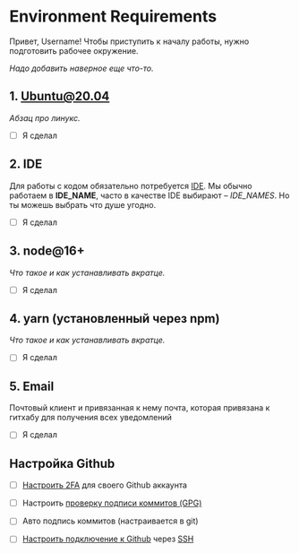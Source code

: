 # Environment Requirements

  

Привет, Username! Чтобы приступить к началу работы, нужно подготовить рабочее окружение.

*Надо добавить наверное еще что-то.*

  

## 1. Ubuntu@20.04

  

*Абзац про линукс.*

  

- [ ] Я сделал

  

## 2. IDE

  

Для работы с кодом обязательно потребуется [IDE](https://ru.wikipedia.org/wiki/%D0%98%D0%BD%D1%82%D0%B5%D0%B3%D1%80%D0%B8%D1%80%D0%BE%D0%B2%D0%B0%D0%BD%D0%BD%D0%B0%D1%8F_%D1%81%D1%80%D0%B5%D0%B4%D0%B0_%D1%80%D0%B0%D0%B7%D1%80%D0%B0%D0%B1%D0%BE%D1%82%D0%BA%D0%B8). Мы обычно работаем в **IDE_NAME**, часто в качестве IDE выбирают – *IDE_NAMES*. Но ты можешь выбрать что душе угодно.

  

- [ ] Я сделал

  

## 3. node@16+

  

*Что такое и как устанавливать вкратце.*

  

- [ ] Я сделал

  

## 4. yarn (установленный через npm)

  

*Что такое и как устанавливать вкратце.*

  

- [ ] Я сделал

  

## 5. Email

  

Почтовый клиент и привязанная к нему почта, которая привязана к гитхабу для получения всех уведомлений

  

- [ ] Я сделал

  

## Настройка Github

  

- [ ] [Настроить 2FA](https://docs.github.com/en/authentication/securing-your-account-with-two-factor-authentication-2fa) для своего Github аккаунта

- [ ] Настроить [проверку подписи коммитов (GPG)](https://docs.github.com/en/authentication/managing-commit-signature-verification)

- [ ] Авто подпись коммитов (настраивается в git)

- [ ] [Настроить подключение к Github](https://docs.github.com/en/authentication/connecting-to-github-with-ssh) через [SSH](https://ru.wikipedia.org/wiki/SSH)